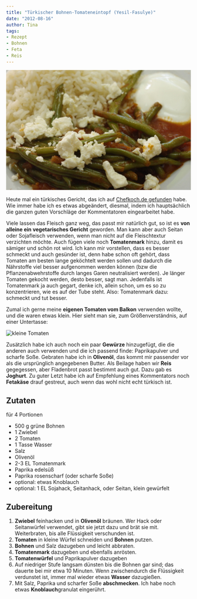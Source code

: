 ```yaml
---
title: "Türkischer Bohnen-Tomateneintopf (Yesil-Fasulye)"
date: "2012-08-16" 
author: Tina
tags:
- Rezept
- Bohnen
- Feta
- Reis
---
```


![](images/bohnentopf.jpg "bohnentopf")

Heute mal ein türkisches Gericht, das ich auf [Chefkoch.de gefunden](http://www.chefkoch.de/rezepte/873721192711301/Yesil-Fasulye.html) habe. Wie immer habe ich es etwas abgeändert, diesmal, indem ich hauptsächlich die ganzen guten Vorschläge der Kommentatoren eingearbeitet habe.

Viele lassen das Fleisch ganz weg, das passt mir natürlich gut, so ist es **von alleine ein vegetarisches Gericht** geworden. Man kann aber auch Seitan oder Sojafleisch verwenden, wenn man nicht auf die Fleischtextur verzichten möchte. Auch fügen viele noch **Tomatenmark** hinzu, damit es sämiger und schön rot wird. Ich kann mir vorstellen, dass es besser schmeckt und auch gesünder ist, denn habe schon oft gehört, dass Tomaten am besten lange geköchtelt werden sollen und dadurch die Nährstoffe viel besser aufgenommen werden können (bzw die Pflanzenabwehrstoffe durch langes Garen neutralisiert werden). Je länger Tomaten gekocht werden, desto besser, sagt man. Jedenfalls ist Tomatenmark ja auch gegart, denke ich, allein schon, um es so zu konzentrieren, wie es auf der Tube steht. Also: Tomatenmark dazu: schmeckt und tut besser.

Zumal ich gerne meine **eigenen Tomaten vom Balkon** verwenden wollte, und die waren etwas klein. Hier sieht man sie, zum Größenverständnis, auf einer Untertasse:

![](http://apfeleimer.files.wordpress.com/2012/08/kleinetomaten.jpg?w=300 "kleine Tomaten")

Zusätzlich habe ich auch noch ein paar **Gewürze** hinzugefügt, die die anderen auch verwenden und die ich passend finde: Paprikapulver und scharfe Soße. Gebraten habe ich in **Olivenöl**, das kommt mir passender vor als die ursprünglich angegebenen Butter. Als Beilage haben wir **Reis** gegegessen, aber Fladenbrot passt bestimmt auch gut. Dazu gab es **Joghurt**. Zu guter Letzt habe ich auf Empfehlung eines Kommentators noch **Fetakäse** drauf gestreut, auch wenn das wohl nicht echt türkisch ist.

## Zutaten

für 4 Portionen

- 500 g grüne Bohnen
- 1 Zwiebel
- 2 Tomaten
- 1 Tasse Wasser
- Salz
- Olivenöl
- 2-3 EL Tomatenmark
- Paprika edelsüß
- Paprika rosenscharf (oder scharfe Soße)
- optional: etwas Knoblauch
- optional: 1 EL Sojahack, Seitanhack, oder Seitan, klein gewürfelt

## Zubereitung

1. **Zwiebel** feinhacken und in **Olivenöl** bräunen. Wer Hack oder Seitanwürfel verwendet, gibt sie jetzt dazu und brät sie mit. Weiterbraten, bis alle Flüssigkeit verschunden ist.
2. **Tomaten** in kleine Würfel schneiden und **Bohnen** putzen.
3. **Bohnen** und Salz dazugeben und leicht abbraten.
4. **Tomatenmark** dazugeben und ebenfalls anrösten.
5. **Tomatenwürfel** und Paprikapulver dazugeben
6. Auf niedriger Stufe langsam dünsten bis die Bohnen gar sind; das dauerte bei mir etwa 10 Minuten. Wenn zwischendurch die Flüssigkeit verdunstet ist, immer mal wieder etwas **Wasser** dazugießen.
7. Mit Salz, Paprika und scharfer Soße **abschmecken**. Ich habe noch etwas **Knoblauch**granulat eingerührt.

